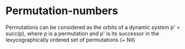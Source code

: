 # Permutation-numbers
Permutations can be considered as the orbits of a dynamic system p' = succ(p), where p is a permutation and p' is its successor in the lexycographically ordered set of permutations (+ Nil)

